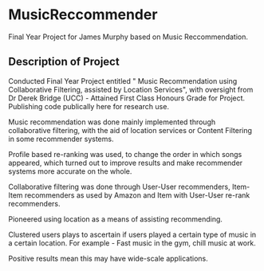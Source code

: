MusicReccommender
=================

Final Year Project for James Murphy based on  Music Reccommendation.

<h2>
Description of Project
</h2>

Conducted Final Year Project entitled " Music Recommendation using Collaborative Filtering, assisted by Location Services", with oversight from Dr Derek Bridge (UCC) - Attained First Class Honours Grade for Project. Publishing code publically here for research use.

Music recommendation was done mainly implemented through collaborative filtering, with the aid of location services or Content Filtering in some recommender systems. 

Profile based re-ranking was used, to change the order in which songs appeared, which turned out to improve results and make recommender systems more accurate on the whole.

Collaborative filtering was done through User-User recommenders, Item-Item recommenders as used by Amazon and Item with User-User re-rank recommenders. 

Pioneered using location as a means of assisting recommending. 

Clustered users plays to ascertain if users played a certain type of music in a certain location. For example - Fast music in the gym, chill music at work. 

Positive results mean this may have wide-scale applications.

